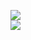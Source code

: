[![](https://img.shields.io/badge/Made%20With-Github%20Spray-lightgrey.svg?style=for-the-badge&logo=github)](https://github.com/Annihil/github-spray#2920)  
[![](https://i.imgur.com/2DrTn0Z.gif)](https://github.com/Annihil/github-spray)